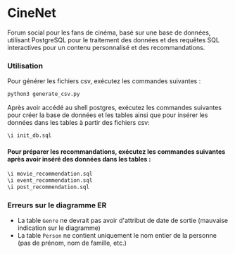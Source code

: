 # CineNet
Forum social pour les fans de cinéma, basé sur une base de données, utilisant PostgreSQL pour le traitement des données et des requêtes SQL interactives pour un contenu personnalisé et des recommandations.

### Utilisation
Pour générer les fichiers csv, exécutez les commandes suivantes :

```bash
python3 generate_csv.py
```

Après avoir accédé au shell postgres, exécutez les commandes suivantes pour créer la base de données et les tables ainsi que pour insérer les données dans les tables à partir des fichiers csv:

```sql
\i init_db.sql
```

#### Pour préparer les recommandations, exécutez les commandes suivantes après avoir inséré des données dans les tables :

```sql
\i movie_recommendation.sql
\i event_recommendation.sql
\i post_recommendation.sql
```

### Erreurs sur le diagramme ER
- La table `Genre` ne devrait pas avoir d'attribut de date de sortie (mauvaise indication sur le diagramme)
- La table `Person` ne contient uniquement le nom entier de la personne (pas de prénom, nom de famille, etc.)